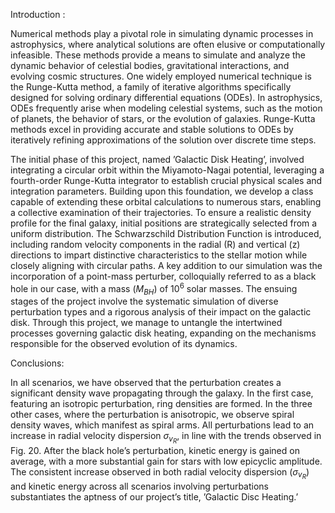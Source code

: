 Introduction :


Numerical methods play a pivotal role in simulating dynamic processes in astrophysics, where analytical
solutions are often elusive or computationally infeasible. These methods provide a means to simulate and
analyze the dynamic behavior of celestial bodies, gravitational interactions, and evolving cosmic structures.
One widely employed numerical technique is the Runge-Kutta method, a family of iterative algorithms
specifically designed for solving ordinary differential equations (ODEs). In astrophysics, ODEs frequently
arise when modeling celestial systems, such as the motion of planets, the behavior of stars, or the evolution
of galaxies. Runge-Kutta methods excel in providing accurate and stable solutions to ODEs by iteratively
refining approximations of the solution over discrete time steps.

The initial phase of this project, named ’Galactic Disk Heating’, involved integrating a circular orbit
within the Miyamoto-Nagai potential, leveraging a fourth-order Runge-Kutta integrator to establish crucial
physical scales and integration parameters. Building upon this foundation, we develop a class capable of
extending these orbital calculations to numerous stars, enabling a collective examination of their trajectories.
To ensure a realistic density profile for the final galaxy, initial positions are strategically selected from a
uniform distribution. The Schwarzschild Distribution Function is introduced, including random velocity
components in the radial (R) and vertical (z) directions to impart distinctive characteristics to the stellar
motion while closely aligning with circular paths.
A key addition to our simulation was the incorporation of a point-mass perturber, colloquially referred
to as a black hole in our case, with a mass ($M_{BH}$) of $10^{6}$
solar masses. The ensuing stages of the project
involve the systematic simulation of diverse perturbation types and a rigorous analysis of their impact on
the galactic disk.
Through this project, we manage to untangle the intertwined processes governing galactic disk heating,
expanding on the mechanisms responsible for the observed evolution of its dynamics.

Conclusions:


In all scenarios, we have observed that the perturbation creates a significant density wave propagating
through the galaxy. In the first case, featuring an isotropic perturbation, ring densities are formed. In the
three other cases, where the perturbation is anisotropic, we observe spiral density waves, which manifest as
spiral arms. All perturbations lead to an increase in radial velocity dispersion $\sigma_{v_{R}}$, in line with the trends observed in Fig. 20.
After the black hole’s perturbation, kinetic energy is gained on average, with a more substantial gain for
stars with low epicyclic amplitude. The consistent increase observed in both radial velocity dispersion ($\sigma_{v_{R}}$)
and kinetic energy across all scenarios involving perturbations substantiates the aptness of our project’s title,
’Galactic Disc Heating.’

